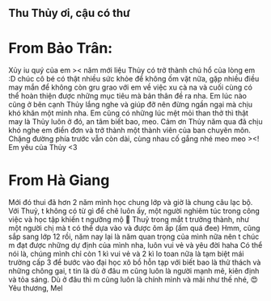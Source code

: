 ## Thu Thủy ơi, cậu có thư 

# From Bảo Trân: 
Xủy iu quý của em ><  năm mới liệu Thủy có trở thành chú hổ của lòng em :D chúc cô bé có thật nhiều sức khỏe để không ốm vặt nữa, gặp nhiều điều may mắn để không còn gru grao với em về việc xu cà na và cuối cùng có thể hoàn thiện được những mục tiêu mà bản thân đề ra nha. Em lúc nào cũng ở bên cạnh Thủy lắng nghe và giúp đỡ nên đừng ngần ngại mà chịu khó khăn một mình nha. Em cũng có những lúc mệt mỏi than thở thì thật may là Thủy luôn ở đó, an tâm biết bao, meo. Cảm ơn Thủy năm qua đã chịu khó nghe em điền đơn và trở thành một thành viên của ban chuyên môn. Chặng đường phía trước vẫn còn dài, cùng nhau cố gắng nhé meo meo ><!
Em yêu của Thủy <3

# From Hà Giang
Mới đó thui đã hơn 2 năm mình học chung lớp và giờ là chung câu lạc bộ. 
Với Thuỷ, t không có từ gì để chê luôn ấy, một người nghiêm túc trong công việc và học tập khiến t ngưỡng mộ 🥰 Thuỷ trong mắt t trưởng thành, như một người chị mà t có thể dựa vào và được ôm ấp (ấm quá đee)
Hmm, cũng sắp sang lớp 12 rồi, năm nay lại là năm quan trọng của mình nữa nên t chúc m đạt được những dự định của mình nha, luôn vui vẻ và yêu đời haha 
Có thể nói là, chúng mình chỉ còn 1 kì vui vẻ và 2 kì lo toan nữa là tạm biệt mái trường cấp 3 để bước vào đại học xô bồ hỗn tạp với biết bao là thử thách và những chông gai, t tin là dù ở đâu m cũng luôn là người mạnh mẽ, kiên định và tỏa sáng. Dù ở đâu thì m cũng luôn là chính mình và mãi như thế nhé, 😍
Yêu thương,
Mel
